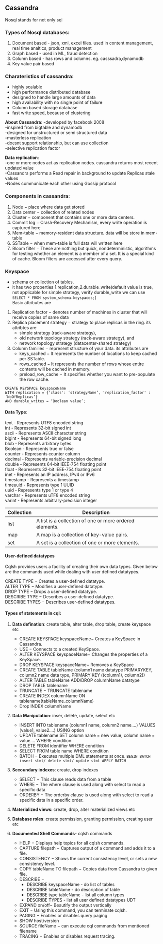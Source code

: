 ## Cassandra  
Nosql stands for not only sql  
### Types of Nosql databases:  
 1. Document based - json, xml, excel files. used in content management, real time analtics, product management  
 2. Graph based - used in ML, fraud detection
 3. Column based - has rows and columns. eg. casssadra,dynamodb
 4. Key value pair based

### Charateristics of cassandra:      
- highly scalable  
- high performance distributed database  
- designed to handle large amounts of data   
- high availability with no single point of failure     
- Column based storage database  
- fast write speed, because of clustering

**About Cassandra**:
-developed by facebook 2008  
-inspired from bigtable and dynamodb  
-designed for unstructured or semi structured data  
-masterless replication   
-doesnt support relationship, but can use collection  
-selective replication factor

**Data replication**:  
  -one or more nodes act as replication nodes. cassandra returns most recent updated value  
  -Cassandra performs a Read repair in background to update Replicas stale values  
  -Nodes communicate each other using Gossip protocol  

### Components in cassandra:  
1. Node − place where data get stored  
2. Data center − collection of related nodes   
3. Cluster − component that contains one or more data centers.
4. Commit log − Crash-Recovery Mechanism, every write operation is captured here    
5. Mem-table − memory-resident data structure. data will be store in mem-table  
6. SSTable − when mem-table is full data will written here    
7. Bloom filter − These are nothing but quick, nondeterministic, algorithms for testing whether an element is a member of a set. It is a special kind of cache. Bloom filters are accessed after every query.  


### Keyspace  
- schema or collection of tables.  
- it has two properties 1.replication,2.durable_write(default value is true, not applicable for simple strategy, verify durable_write we can use ```SELECT * FROM system_schema.keyspaces;```)      
Basic attributes are   
1. Replication factor − denotes number of machines in cluster that will receive copies of same data   
2. Replica placement strategy − strategy to place replicas in the ring. its attribtes are    
     - simple strategy (rack-aware strategy),  
     - old network topology strategy (rack-aware strategy), and   
     - network topology strategy (datacenter-shared strategy)   
3. Column families − represent structure of your data. its attributes are  
     - keys_cached − It represents the number of locations to keep cached per SSTable.
     - rows_cached − It represents the number of rows whose entire contents will be cached in memory.
     - preload_row_cache − It specifies whether you want to pre-populate the row cache.
```
CREATE KEYSPACE keyspaceName  
WITH replication = {'class': ‘strategyName’, 'replication_factor' : ‘NoOfReplicas’}  
AND durable_writes = ‘Boolean value’;   
```

#### Data Type:  
text	- Represents UTF8 encoded string  
int	- Represents 32-bit signed int  
ascii	- Represents ASCII character string  
bigint -	Represents 64-bit signed long  
blob	-	Represents arbitrary bytes  
Boolean	-	Represents true or false  
counter - Represents counter column  
decimal	-	Represents variable-precision decimal  
double	- Represents 64-bit IEEE-754 floating point  
float	-	Represents 32-bit IEEE-754 floating point  
inet	- Represents an IP address, IPv4 or IPv6  
timestamp -	Represents a timestamp  
timeuuid - Represents type 1 UUID  
uuid - Represents type 1 or type 4  
varchar - Represents uTF8 encoded string  
varint - Represents arbitrary-precision integer  

| Collection  | Description  |
|---|---|
| list  | A list is a collection of one or more ordered elements.  |
| map  | A map is a collection of key-value pairs.  |
| set  | A set is a collection of one or more elements.  |

#### User-defined datatypes
Cqlsh provides users a facility of creating their own data types. Given below are the commands used while dealing with user defined datatypes.

CREATE TYPE − Creates a user-defined datatype.  
ALTER TYPE − Modifies a user-defined datatype.  
DROP TYPE − Drops a user-defined datatype.  
DESCRIBE TYPE − Describes a user-defined datatype.  
DESCRIBE TYPES − Describes user-defined datatypes.  

#### Types of statements in cql:
1. **Data defination**: create table, alter table, drop table, create keyspace etc   
     - CREATE KEYSPACE keyspaceName− Creates a KeySpace in Cassandra.  
     - USE − Connects to a created KeySpace.  
     - ALTER KEYSPACE keyspaceName− Changes the properties of a KeySpace.  
     - DROP KEYSPACE keyspaceName− Removes a KeySpace  
     - CREATE TABLE tableName (column1 name datatype PRIMARYKEY, column2 name data type, PRIMARY KEY ((column1), column2)) 
     - ALTER TABLE tableName ADD/DROP columnName datatype  
     - DROP TABLE tablename    
     - TRUNCATE − TRUNCATE tablename  
     - CREATE INDEX columnName ON tablename(tableName_columnName)     
     - Drop INDEX columnName  
 
2. **Data Manipulation**: inser, delete, update, select etc  
     - INSERT INTO tablename (column1 name, column2 name....) VALUES (value1, value2....) USING option    
     - UPDATE tablename SET column name = new value, column name = value.... WHERE condition  
     - DELETE FROM identifier WHERE condition    
     - SELECT FROM table name WHERE condition  
     - BATCH − Executes multiple DML statements at once. ``` BEGIN BATCH insert stmt/ delete stmt/ update stmt APPLY BATCH ``` 

3. **Secoundary indexes**: create, drop indexes  
     - SELECT − This clause reads data from a table  
     - WHERE − The where clause is used along with select to read a specific data.  
     - ORDERBY − The orderby clause is used along with select to read a specific data in a specific order.  

4. **Materialized views**: create, drop, alter materialized views etc  

5. **Database roles**: create permission, granting permission, creating user etc  

6. **Documented Shell Commands**- cqlsh commands  
     - HELP − Displays help topics for all cqlsh commands.  
     - CAPTURE filepath − Captures output of a command and adds it to a file.  
     - CONSISTENCY − Shows the current consistency level, or sets a new consistency level.  
     - COPY tableName TO filepath − Copies data from Cassandra to given file.  
     - DESCRIBE −  
          - DESCRIBE keyspaceName  -  do list of tables  
          - DESCRIBE tableName  - do description of table  
          - DESCRIBE type tableName - list all column types  
          - DESCRIBE TYPES  - list all user defined datatypes UDT   
     - EXPAND on/off− Beautify the output vertically    
     - EXIT − Using this command, you can terminate cqlsh.  
     - PAGING − Enables or disables query paging.  
     - SHOW host/version     
     - SOURCE fileName − can execute cql commands from mentioned filename    
     - TRACING − Enables or disables request tracing.  
